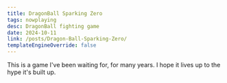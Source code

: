 ```yaml
---
title: DragonBall Sparking Zero
tags: nowplaying
desc: DragonBall fighting game
date: 2024-10-11
link: /posts/Dragon-Ball-Sparking-Zero/
templateEngineOverride: false
---
```


<div class="ball-container">
  <div class="ball"></div>
  <p id="db-sz">This is a game I've been waiting for, for many years. I hope it lives up to the hype it's built up.</p>
</div>


